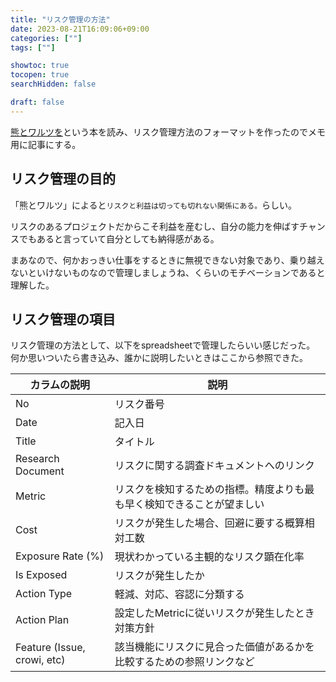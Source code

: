 ```yaml
---
title: "リスク管理の方法"
date: 2023-08-21T16:09:06+09:00
categories: [""]
tags: [""]

showtoc: true
tocopen: true
searchHidden: false

draft: false
---
```



[熊とワルツを](https://www.amazon.co.jp/%E7%86%8A%E3%81%A8%E3%83%AF%E3%83%AB%E3%83%84%E3%82%92-%E3%83%AA%E3%82%B9%E3%82%AF%E3%82%92%E6%84%89%E3%81%97%E3%82%80%E3%83%97%E3%83%AD%E3%82%B8%E3%82%A7%E3%82%AF%E3%83%88%E7%AE%A1%E7%90%86-%E3%83%88%E3%83%A0%E3%83%BB%E3%83%87%E3%83%9E%E3%83%AB%E3%82%B3/dp/4822281868)という本を読み、リスク管理方法のフォーマットを作ったのでメモ用に記事にする。

## リスク管理の目的

「熊とワルツ」によると`リスクと利益は切っても切れない関係にある。`らしい。

リスクのあるプロジェクトだからこそ利益を産むし、自分の能力を伸ばすチャンスでもあると言っていて自分としても納得感がある。

まあなので、何かおっきい仕事をするときに無視できない対象であり、乗り越えないといけないものなので管理しましょうね、くらいのモチベーションであると理解した。

## リスク管理の項目

リスク管理の方法として、以下をspreadsheetで管理したらいい感じだった。
何か思いついたら書き込み、誰かに説明したいときはここから参照できた。

|        カラムの説明         |                                  説明                                  |
| --------------------------- | ---------------------------------------------------------------------- |
| No                          | リスク番号                                                             |
| Date                        | 記入日                                                                 |
| Title                       | タイトル                                                               |
| Research Document           | リスクに関する調査ドキュメントへのリンク                               |
| Metric                      | リスクを検知するための指標。精度よりも最も早く検知できることが望ましい |
| Cost                        | リスクが発生した場合、回避に要する概算相対工数                         |
| Exposure Rate (%)           | 現状わかっている主観的なリスク顕在化率                                 |
| Is Exposed                  | リスクが発生したか                                                     |
| Action Type                 | 軽減、対応、容認に分類する                                             |
| Action Plan                 | 設定したMetricに従いリスクが発生したとき対策方針                       |
| Feature (Issue, crowi, etc) | 該当機能にリスクに見合った価値があるかを比較するための参照リンクなど   |
